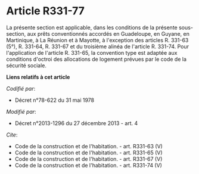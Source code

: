 # Article R331-77

La présente section est applicable, dans les conditions de la présente sous-section, aux prêts conventionnés accordés en
Guadeloupe, en Guyane, en Martinique, à La Réunion et à Mayotte, à l'exception des articles R. 331-63 (5°), R. 331-64, R.
331-67 et du troisième alinéa de l'article R. 331-74. Pour l'application de l'article R. 331-65, la convention type est
adaptée aux conditions d'octroi des allocations de logement prévues par le code de la sécurité sociale.

**Liens relatifs à cet article**

_Codifié par_:

  - Décret n°78-622 du 31 mai 1978

_Modifié par_:

  - Décret n°2013-1296 du 27 décembre 2013 - art. 4

_Cite_:

  - Code de la construction et de l'habitation. - art. R331-63 (V)
  - Code de la construction et de l'habitation. - art. R331-65 (V)
  - Code de la construction et de l'habitation. - art. R331-67 (V)
  - Code de la construction et de l'habitation. - art. R331-74 (V)
